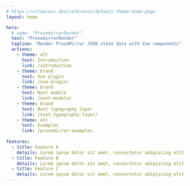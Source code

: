 ```yaml
---
# https://vitepress.dev/reference/default-theme-home-page
layout: home

hero:
  # name: "ProsemirrorRender"
  text: "ProsemirrorRender"
  tagline: "Render ProseMirror JSON state data with Vue components"
  actions:
    - theme: alt
      text: Introduction
      link: /introduction
    - theme: brand
      text: Vue plugin
      link: /vue-plugin/
    - theme: brand
      text: Nuxt module
      link: /nuxt-module/
    - theme: brand
      text: Nuxt typography layer
      link: /nuxt-typography-layer/
    - theme: alt
      text: Examples
      link: /prosemirror-examples
      
features:
  - title: Feature A
    details: Lorem ipsum dolor sit amet, consectetur adipiscing elit
  - title: Feature B
    details: Lorem ipsum dolor sit amet, consectetur adipiscing elit
  - title: Feature C
    details: Lorem ipsum dolor sit amet, consectetur adipiscing elit
---
```


